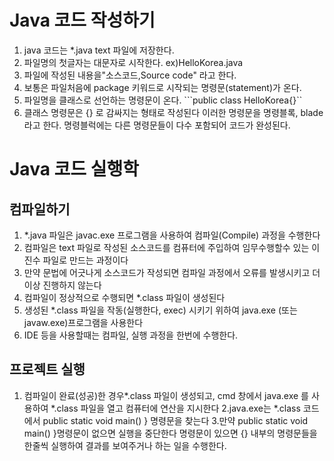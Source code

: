 # Java 코드 작성하기
1. java 코드는 *.java text 파일에 저장한다.
2. 파일명의 첫글자는 대문자로 시작한다. ex)HelloKorea.java
3. 파일에 작성된 내용을"소스코드,Source code" 라고 한다.
4. 보통은 파일처음에 package 키워드로 시작되는 명령문(statement)가 온다.
5. 파일명을 클래스로 선언하는 명령문이 온다.
```public class HelloKorea{}``
6. 클래스 명령문은 {} 로 감싸지는 형태로 작성된다
이러한 명령문을 명령블록, blade 라고 한다.
명령블럭에는 다른 명령문들이 다수 포함되어 코드가 완성된다.

# Java 코드 실행학
## 컴파일하기
1. *.java 파일은 javac.exe 프로그램을 사용하여 컴파일(Compile) 과정을 수행한다
2. 컴파일은 text 파일로 작성된 소스코드를 컴퓨터에 주입하여 임무수행할수 있는 이진수 파일로 만드는 과정이다
3. 만약 문법에 어긋나게 소스코드가 작성되면 컴파일 과정에서 오류를 발생시키고 더이상 진행하지 않는다
4. 컴파일이 정상적으로 수행되면 *.class 파일이 생성된다
5. 생성된 *.class 파일을 작동(실행한다, exec) 시키기 위하여 java.exe (또는javaw.exe)프로그램을 사용한다
6. IDE 등을 사용할때는 컴파일, 실행 과정을 한번에 수행한다.


## 프로젝트 실행
1. 컴파일이 완료(성공)한 경우*.class 파일이 생성되고, cmd 창에서 java.exe 를 사용하여 *.class 파일을 열고 컴퓨터에 연산을 지시한다
 2.java.exe는 *.class 코드에서 public static void main() }
명령문을 찾는다
3.만약 public static void main() }명령문이 없으면 실행을 중단한다
명령문이 있으면 {} 내부의 명령문들을 한줄씩 실행하여 결과를 보여주거나 하는 일을 수행한다.



